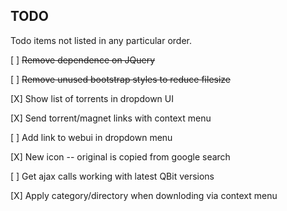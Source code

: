## TODO

Todo items not listed in any particular order.

[ ] ~~Remove dependence on JQuery~~

[ ] ~~Remove unused bootstrap styles to reduce filesize~~

[X] Show list of torrents in dropdown UI

[X] Send torrent/magnet links with context menu

[ ] Add link to webui in dropdown menu

[X] New icon -- original is copied from google search

[ ] Get ajax calls working with latest QBit versions

[X] Apply category/directory when downloding via context menu